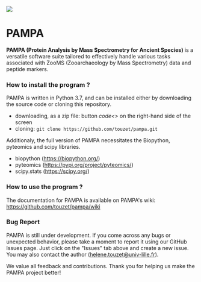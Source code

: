 ![](http://url/to/img.png)
# PAMPA

__PAMPA (Protein Analysis by Mass Spectrometry for Ancient Species)__ is a versatile software suite tailored to effectively handle various tasks associated with ZooMS (Zooarchaeology by Mass Spectrometry) data and peptide markers.


### How to install the program ?

PAMPA is written in Python 3.7, and can be installed either by downloading the source code or cloning this repository.  

 - downloading, as a zip file: button _code<>_ on the right-hand side of the screen
 - cloning: `git clone https://github.com/touzet/pampa.git`

Additionaly, the full version of PAMPA necessitates the Biopython, pyteomics and scipy libraries.  

 - biopython (https://biopython.org/)
 - pyteomics (https://pypi.org/project/pyteomics/)
 - scipy.stats (https://scipy.org/)



### How to use the program ?

The documentation for PAMPA is available on PAMPA's wiki: https://github.com/touzet/pampa/wiki



### Bug Report

PAMPA is still under development. If you come across any bugs or unexpected behavior, please take a moment to report it using our GitHub Issues page. Just click on the "Issues" tab above and create a new issue. You may also contact the author (helene.touzet@univ-lille.fr).

We value all feedback and contributions.  Thank you for helping us make the PAMPA project better!

